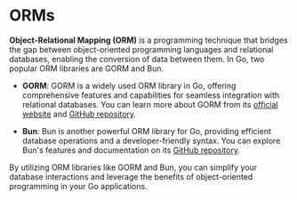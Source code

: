 # ORMs

**Object-Relational Mapping (ORM)** is a programming technique that bridges the gap between object-oriented programming languages and relational databases, enabling the conversion of data between them. In Go, two popular ORM libraries are GORM and Bun.

- **GORM**: GORM is a widely used ORM library in Go, offering comprehensive features and capabilities for seamless integration with relational databases. You can learn more about GORM from its [official website](https://gorm.io/) and [GitHub repository](https://github.com/go-gorm/gorm).

- **Bun**: Bun is another powerful ORM library for Go, providing efficient database operations and a developer-friendly syntax. You can explore Bun's features and documentation on its [GitHub repository](https://github.com/uptrace/bun).

By utilizing ORM libraries like GORM and Bun, you can simplify your database interactions and leverage the benefits of object-oriented programming in your Go applications.
